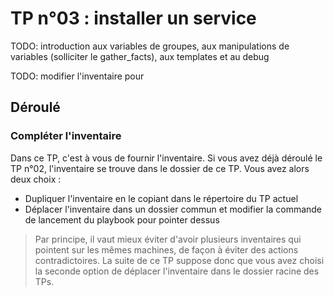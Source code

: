 # TP n°03 : installer un service

TODO: introduction aux variables de groupes, aux manipulations de variables (solliciter le gather_facts), aux templates et au debug


TODO: modifier l'inventaire pour 


## Déroulé

### Compléter l'inventaire

Dans ce TP, c'est à vous de fournir l'inventaire. Si vous avez déjà déroulé le TP n°02, l'inventaire se trouve dans le dossier de ce TP. Vous avez alors deux choix :
- Dupliquer l'inventaire en le copiant dans le répertoire du TP actuel
- Déplacer l'inventaire dans un dossier commun et modifier la commande de lancement du playbook pour pointer dessus

> Par principe, il vaut mieux éviter d'avoir plusieurs inventaires qui pointent sur les mêmes machines, de façon à éviter des actions contradictoires. La suite de ce TP suppose donc que vous avez choisi la seconde option de déplacer l'inventaire dans le dossier racine des TPs.